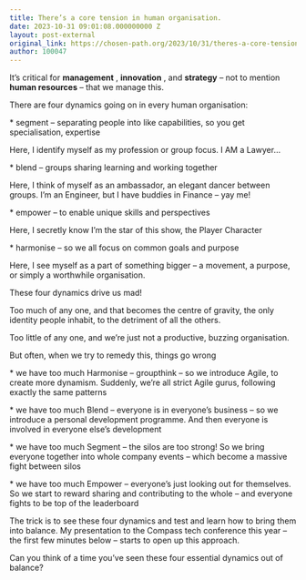 ```yaml
---
title: There’s a core tension in human organisation.
date: 2023-10-31 09:01:08.000000000 Z
layout: post-external
original_link: https://chosen-path.org/2023/10/31/theres-a-core-tension-in-human-organisation/
author: 100047
---
```


It’s critical for  **management** ,  **innovation** , and  **strategy**  – not to mention  **human resources**  – that we manage this.

There are four dynamics going on in every human organisation:

\* segment – separating people into like capabilities, so you get specialisation, expertise

Here, I identify myself as my profession or group focus. I AM a Lawyer…

\* blend – groups sharing learning and working together

Here, I think of myself as an ambassador, an elegant dancer between groups. I’m an Engineer, but I have buddies in Finance – yay me!

\* empower – to enable unique skills and perspectives

Here, I secretly know I’m the star of this show, the Player Character

\* harmonise – so we all focus on common goals and purpose

Here, I see myself as a part of something bigger – a movement, a purpose, or simply a worthwhile organisation. 

These four dynamics drive us mad!

Too much of any one, and that becomes the centre of gravity, the only identity people inhabit, to the detriment of all the others.

Too little of any one, and we’re just not a productive, buzzing organisation.

But often, when we try to remedy this, things go wrong

\* we have too much Harmonise – groupthink – so we introduce Agile, to create more dynamism. Suddenly, we’re all strict Agile gurus, following exactly the same patterns

\* we have too much Blend – everyone is in everyone’s business – so we introduce a personal development programme. And then everyone is involved in everyone else’s development

\* we have too much Segment – the silos are too strong! So we bring everyone together into whole company events – which become a massive fight between silos

\* we have too much Empower – everyone’s just looking out for themselves. So we start to reward sharing and contributing to the whole – and everyone fights to be top of the leaderboard

The trick is to see these four dynamics and test and learn how to bring them into balance. My presentation to the Compass tech conference this year – the first few minutes below – starts to open up this approach.

Can you think of a time you’ve seen these four essential dynamics out of balance?

